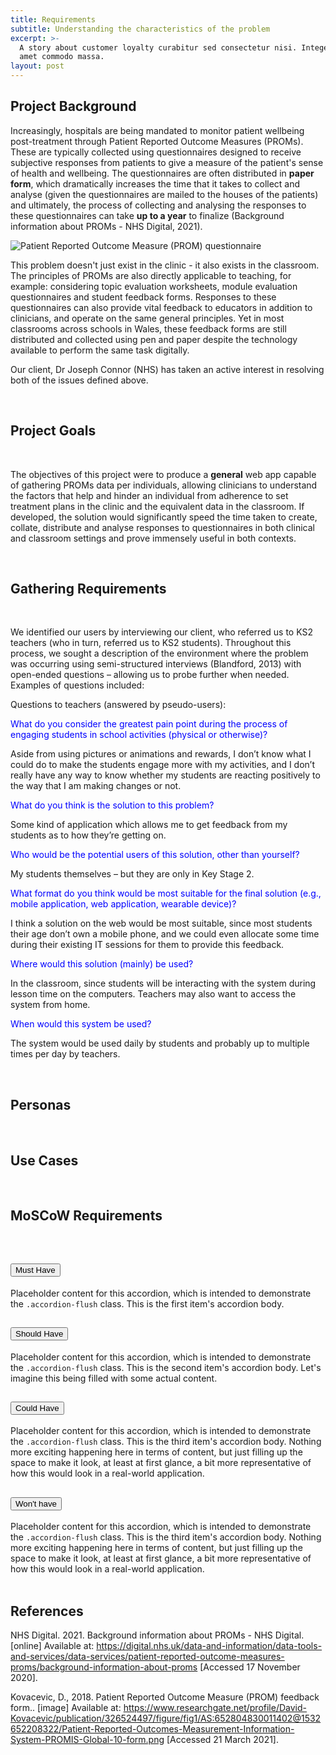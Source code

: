 ```yaml
---
title: Requirements
subtitle: Understanding the characteristics of the problem
excerpt: >-
  A story about customer loyalty curabitur sed consectetur nisi. Integer sit
  amet commodo massa.
layout: post
---
```


## Project Background

Increasingly, hospitals are being mandated to monitor patient wellbeing post-treatment through Patient Reported Outcome Measures (PROMs). These are typically collected using questionnaires designed to receive subjective responses from patients to give a measure of the patient's sense of health and wellbeing. The questionnaires are often distributed in **paper form**, which dramatically increases the time that it takes to collect and analyse (given the questionnaires are mailed to the houses of the patients) and ultimately, the process of collecting and analysing the responses to these questionnaires can take **up to a year** to finalize (Background information about PROMs - NHS Digital, 2021).

![Patient Reported Outcome Measure (PROM) questionnaire](../images/requirements/prom_form.png)

This problem doesn't just exist in the clinic - it also exists in the classroom. The principles of PROMs are also directly applicable to teaching, for example: considering topic evaluation worksheets, module evaluation questionnaires and student feedback forms. Responses to these questionnaires can also provide vital feedback to educators in addition to clinicians, and operate on the same general principles. Yet in most classrooms across schools in Wales, these feedback forms are still distributed and collected using pen and paper despite the technology available to perform the same task digitally.

Our client, Dr Joseph Connor (NHS) has taken an active interest in resolving both of the issues defined above.

<br>

## Project Goals

<br>

The objectives of this project were to produce a **general** web app capable of gathering PROMs data per individuals, allowing clinicians to understand the factors that help and hinder an individual from adherence to set treatment plans in the clinic and the equivalent data in the classroom. If developed, the solution would significantly speed the time taken to create, collate, distribute and analyse responses to questionnaires in both clinical and classroom settings and prove immensely useful in both contexts.

<!-- > The strength of brand loyalty begins with how your product makes people feel. - Jay Samit -->

<br>

## Gathering Requirements

<br>


We identified our users by interviewing our client, who referred us to KS2 teachers (who in turn, referred us to KS2 students). Throughout this process, we sought a description of the environment where the problem was occurring using semi-structured interviews (Blandford, 2013) with open-ended questions – allowing us to probe further when needed. Examples of questions included:

<!-- Beginning of Questions to Teachers -->

Questions to teachers (answered by pseudo-users):​

<span style="color:blue">What do you consider the greatest pain point during the process of engaging students in school activities (physical or otherwise)?​</span>

Aside from using pictures or animations and rewards, I don’t know what I could do to make the students engage more with my activities, and I don’t really have any way to know whether my students are reacting positively to the way that I am making changes or not.​

<span style="color:blue">What do you think is the solution to this problem?​​</span>

Some kind of application which allows me to get feedback from my students as to how they’re getting on.​

<span style="color:blue">Who would be the potential users of this solution, other than yourself?​</span>

My students themselves – but they are only in Key Stage 2.​

<span style="color:blue">What format do you think would be most suitable for the final solution (e.g., mobile application, web application, wearable device)?​​</span>

I think a solution on the web would be most suitable, since most students their age don’t own a mobile phone, and we could even allocate some time during their existing IT sessions for them to provide this feedback.​

<span style="color:blue">Where would this solution (mainly) be used?​​</span>

In the classroom, since students will be interacting with the system during lesson time on the computers. Teachers may also want to access the system from home.​

<span style="color:blue">When would this system be used?​​</span>

The system would be used daily by students and probably up to multiple times per day by teachers.

<!-- End of Teacher Questions -->

<br>

## Personas

<br>

## Use Cases

<br>

## MoSCoW Requirements

<br>

<div class="accordion accordion-flush" id="accordionFlushExample">
  <div class="accordion-item">
    <h2 class="accordion-header" id="flush-headingOne">
      <button class="accordion-button collapsed" type="button" data-bs-toggle="collapse" data-bs-target="#flush-collapseOne" aria-expanded="false" aria-controls="flush-collapseOne">
        Must Have
      </button>
    </h2>
    <div id="flush-collapseOne" class="accordion-collapse collapse" aria-labelledby="flush-headingOne" >
      <div class="accordion-body">Placeholder content for this accordion, which is intended to demonstrate the <code>.accordion-flush</code> class. This is the first item's accordion body.</div>
    </div>
  </div>
  <div class="accordion-item">
    <h2 class="accordion-header" id="flush-headingTwo">
      <button class="accordion-button collapsed" type="button" data-bs-toggle="collapse" data-bs-target="#flush-collapseTwo" aria-expanded="false" aria-controls="flush-collapseTwo">
        Should Have
      </button>
    </h2>
    <div id="flush-collapseTwo" class="accordion-collapse collapse" aria-labelledby="flush-headingTwo" >
      <div class="accordion-body">Placeholder content for this accordion, which is intended to demonstrate the <code>.accordion-flush</code> class. This is the second item's accordion body. Let's imagine this being filled with some actual content.</div>
    </div>
  </div>
  <div class="accordion-item">
    <h2 class="accordion-header" id="flush-headingThree">
      <button class="accordion-button collapsed" type="button" data-bs-toggle="collapse" data-bs-target="#flush-collapseThree" aria-expanded="false" aria-controls="flush-collapseThree">
        Could Have
      </button>
    </h2>
    <div id="flush-collapseThree" class="accordion-collapse collapse" aria-labelledby="flush-headingThree" >
      <div class="accordion-body">Placeholder content for this accordion, which is intended to demonstrate the <code>.accordion-flush</code> class. This is the third item's accordion body. Nothing more exciting happening here in terms of content, but just filling up the space to make it look, at least at first glance, a bit more representative of how this would look in a real-world application.</div>
    </div>
  </div>
  <div class="accordion-item">
    <h2 class="accordion-header" id="flush-headingFour">
      <button class="accordion-button collapsed" type="button" data-bs-toggle="collapse" data-bs-target="#flush-collapseFour" aria-expanded="false" aria-controls="flush-collapseFour">
        Won't have
      </button>
    </h2>
    <div id="flush-collapseFour" class="accordion-collapse collapse" aria-labelledby="flush-headingFour" >
      <div class="accordion-body">Placeholder content for this accordion, which is intended to demonstrate the <code>.accordion-flush</code> class. This is the third item's accordion body. Nothing more exciting happening here in terms of content, but just filling up the space to make it look, at least at first glance, a bit more representative of how this would look in a real-world application.</div>
    </div>
  </div>
</div>

<br>

## References

NHS Digital. 2021. Background information about PROMs - NHS Digital. [online] Available at: <https://digital.nhs.uk/data-and-information/data-tools-and-services/data-services/patient-reported-outcome-measures-proms/background-information-about-proms> [Accessed 17 November 2020].

Kovacevic, D., 2018. Patient Reported Outcome Measure (PROM) feedback form.. [image] Available at: <https://www.researchgate.net/profile/David-Kovacevic/publication/326524497/figure/fig1/AS:652804830011402@1532652208322/Patient-Reported-Outcomes-Measurement-Information-System-PROMIS-Global-10-form.png> [Accessed 21 March 2021].

